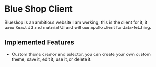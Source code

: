 # Blue Shop Client
Blueshop is an ambitious website I am working, this is the client for it, it uses React JS and material UI and will use apollo client for data-fetching.

## Implemented Features
* Custom theme creator and selector, you can create your own custom theme, save it, edit it, use it, or delete it.
